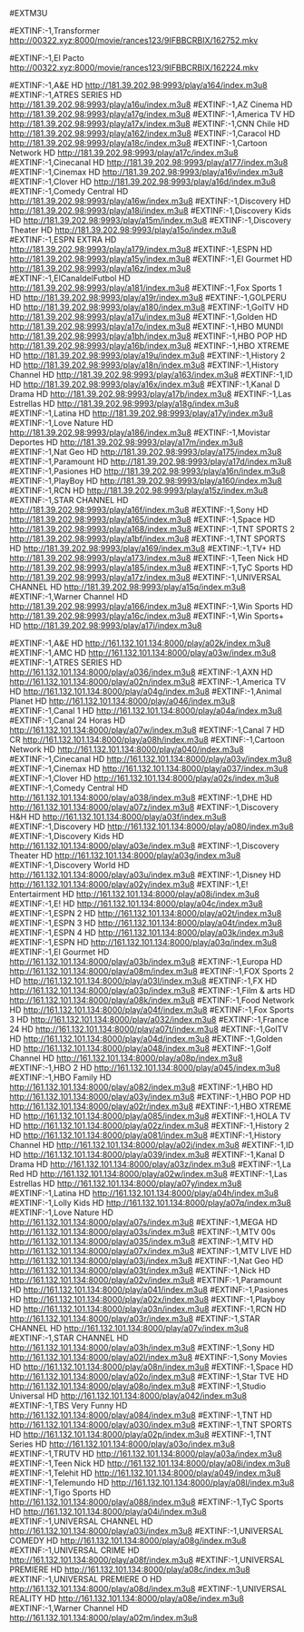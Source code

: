 #EXTM3U

#EXTINF:-1,Transformer
http://00322.xyz:8000/movie/rances123/9IFBBCRBIX/162752.mkv

#EXTINF:-1,El Pacto
http://00322.xyz:8000/movie/rances123/9IFBBCRBIX/162224.mkv

#EXTINF:-1,A&E HD
http://181.39.202.98:9993/play/a164/index.m3u8
#EXTINF:-1,ATRES SERIES HD
http://181.39.202.98:9993/play/a16u/index.m3u8
#EXTINF:-1,AZ Cinema HD
http://181.39.202.98:9993/play/a17g/index.m3u8
#EXTINF:-1,America TV HD
http://181.39.202.98:9993/play/a17x/index.m3u8
#EXTINF:-1,CNN Chile HD
http://181.39.202.98:9993/play/a162/index.m3u8
#EXTINF:-1,Caracol HD
http://181.39.202.98:9993/play/a18c/index.m3u8
#EXTINF:-1,Cartoon Network HD
http://181.39.202.98:9993/play/a17c/index.m3u8
#EXTINF:-1,Cinecanal HD
http://181.39.202.98:9993/play/a177/index.m3u8
#EXTINF:-1,Cinemax HD
http://181.39.202.98:9993/play/a16v/index.m3u8
#EXTINF:-1,Clover HD
http://181.39.202.98:9993/play/a16d/index.m3u8
#EXTINF:-1,Comedy Central HD
http://181.39.202.98:9993/play/a16w/index.m3u8
#EXTINF:-1,Discovery HD
http://181.39.202.98:9993/play/a18i/index.m3u8
#EXTINF:-1,Discovery Kids HD
http://181.39.202.98:9993/play/a15m/index.m3u8
#EXTINF:-1,Discovery Theater HD
http://181.39.202.98:9993/play/a15o/index.m3u8
#EXTINF:-1,ESPN EXTRA HD
http://181.39.202.98:9993/play/a179/index.m3u8
#EXTINF:-1,ESPN HD
http://181.39.202.98:9993/play/a15y/index.m3u8
#EXTINF:-1,El Gourmet HD
http://181.39.202.98:9993/play/a16z/index.m3u8
#EXTINF:-1,ElCanaldelFutbol HD
http://181.39.202.98:9993/play/a181/index.m3u8
#EXTINF:-1,Fox Sports 1 HD
http://181.39.202.98:9993/play/a19r/index.m3u8
#EXTINF:-1,GOLPERU HD
http://181.39.202.98:9993/play/a180/index.m3u8
#EXTINF:-1,GolTV HD
http://181.39.202.98:9993/play/a17u/index.m3u8
#EXTINF:-1,Golden HD
http://181.39.202.98:9993/play/a17o/index.m3u8
#EXTINF:-1,HBO MUNDI
http://181.39.202.98:9993/play/a1bh/index.m3u8
#EXTINF:-1,HBO POP HD
http://181.39.202.98:9993/play/a16b/index.m3u8
#EXTINF:-1,HBO XTREME HD
http://181.39.202.98:9993/play/a19u/index.m3u8
#EXTINF:-1,History 2 HD
http://181.39.202.98:9993/play/a18n/index.m3u8
#EXTINF:-1,History Channel HD
http://181.39.202.98:9993/play/a163/index.m3u8
#EXTINF:-1,ID HD
http://181.39.202.98:9993/play/a16x/index.m3u8
#EXTINF:-1,Kanal D Drama HD
http://181.39.202.98:9993/play/a17b/index.m3u8
#EXTINF:-1,Las Estrellas HD
http://181.39.202.98:9993/play/a18g/index.m3u8
#EXTINF:-1,Latina HD
http://181.39.202.98:9993/play/a17y/index.m3u8
#EXTINF:-1,Love Nature HD
http://181.39.202.98:9993/play/a186/index.m3u8
#EXTINF:-1,Movistar Deportes HD
http://181.39.202.98:9993/play/a17m/index.m3u8
#EXTINF:-1,Nat Geo HD
http://181.39.202.98:9993/play/a175/index.m3u8
#EXTINF:-1,Paramount HD
http://181.39.202.98:9993/play/a17d/index.m3u8
#EXTINF:-1,Pasiones HD
http://181.39.202.98:9993/play/a16n/index.m3u8
#EXTINF:-1,PlayBoy HD
http://181.39.202.98:9993/play/a160/index.m3u8
#EXTINF:-1,RCN HD
http://181.39.202.98:9993/play/a15z/index.m3u8
#EXTINF:-1,STAR CHANNEL HD
http://181.39.202.98:9993/play/a16f/index.m3u8
#EXTINF:-1,Sony HD
http://181.39.202.98:9993/play/a165/index.m3u8
#EXTINF:-1,Space HD
http://181.39.202.98:9993/play/a168/index.m3u8
#EXTINF:-1,TNT SPORTS 2
http://181.39.202.98:9993/play/a1bf/index.m3u8
#EXTINF:-1,TNT SPORTS HD
http://181.39.202.98:9993/play/a169/index.m3u8
#EXTINF:-1,TV+ HD
http://181.39.202.98:9993/play/a173/index.m3u8
#EXTINF:-1,Teen Nick HD
http://181.39.202.98:9993/play/a185/index.m3u8
#EXTINF:-1,TyC Sports HD
http://181.39.202.98:9993/play/a17z/index.m3u8
#EXTINF:-1,UNIVERSAL CHANNEL HD
http://181.39.202.98:9993/play/a15q/index.m3u8
#EXTINF:-1,Warner Channel HD
http://181.39.202.98:9993/play/a166/index.m3u8
#EXTINF:-1,Win Sports HD
http://181.39.202.98:9993/play/a16c/index.m3u8
#EXTINF:-1,Win Sports+ HD
http://181.39.202.98:9993/play/a17i/index.m3u8

#EXTINF:-1,A&E HD
http://161.132.101.134:8000/play/a02k/index.m3u8
#EXTINF:-1,AMC HD
http://161.132.101.134:8000/play/a03w/index.m3u8
#EXTINF:-1,ATRES SERIES HD
http://161.132.101.134:8000/play/a036/index.m3u8
#EXTINF:-1,AXN HD
http://161.132.101.134:8000/play/a02n/index.m3u8
#EXTINF:-1,America TV HD
http://161.132.101.134:8000/play/a04g/index.m3u8
#EXTINF:-1,Animal Planet HD
http://161.132.101.134:8000/play/a046/index.m3u8
#EXTINF:-1,Canal 1 HD
http://161.132.101.134:8000/play/a04a/index.m3u8
#EXTINF:-1,Canal 24 Horas HD
http://161.132.101.134:8000/play/a07w/index.m3u8
#EXTINF:-1,Canal 7 HD CR
http://161.132.101.134:8000/play/a08h/index.m3u8
#EXTINF:-1,Cartoon Network HD
http://161.132.101.134:8000/play/a040/index.m3u8
#EXTINF:-1,Cinecanal HD
http://161.132.101.134:8000/play/a03v/index.m3u8
#EXTINF:-1,Cinemax HD
http://161.132.101.134:8000/play/a037/index.m3u8
#EXTINF:-1,Clover HD
http://161.132.101.134:8000/play/a02s/index.m3u8
#EXTINF:-1,Comedy Central HD
http://161.132.101.134:8000/play/a038/index.m3u8
#EXTINF:-1,DHE HD
http://161.132.101.134:8000/play/a07z/index.m3u8
#EXTINF:-1,Discovery H&H HD
http://161.132.101.134:8000/play/a03f/index.m3u8
#EXTINF:-1,Discovery HD
http://161.132.101.134:8000/play/a080/index.m3u8
#EXTINF:-1,Discovery Kids HD
http://161.132.101.134:8000/play/a03e/index.m3u8
#EXTINF:-1,Discovery Theater HD
http://161.132.101.134:8000/play/a03g/index.m3u8
#EXTINF:-1,Discovery World HD
http://161.132.101.134:8000/play/a03u/index.m3u8
#EXTINF:-1,Disney HD
http://161.132.101.134:8000/play/a02y/index.m3u8
#EXTINF:-1,E! Entertairment HD
http://161.132.101.134:8000/play/a08j/index.m3u8
#EXTINF:-1,E! HD
http://161.132.101.134:8000/play/a04c/index.m3u8
#EXTINF:-1,ESPN 2 HD
http://161.132.101.134:8000/play/a02t/index.m3u8
#EXTINF:-1,ESPN 3 HD
http://161.132.101.134:8000/play/a04t/index.m3u8
#EXTINF:-1,ESPN 4 HD
http://161.132.101.134:8000/play/a03k/index.m3u8
#EXTINF:-1,ESPN HD
http://161.132.101.134:8000/play/a03q/index.m3u8
#EXTINF:-1,El Gourmet HD
http://161.132.101.134:8000/play/a03b/index.m3u8
#EXTINF:-1,Europa HD
http://161.132.101.134:8000/play/a08m/index.m3u8
#EXTINF:-1,FOX Sports 2 HD
http://161.132.101.134:8000/play/a03l/index.m3u8
#EXTINF:-1,FX HD
http://161.132.101.134:8000/play/a03p/index.m3u8
#EXTINF:-1,Film & arts HD
http://161.132.101.134:8000/play/a08k/index.m3u8
#EXTINF:-1,Food Network HD
http://161.132.101.134:8000/play/a04f/index.m3u8
#EXTINF:-1,Fox Sports 3 HD
http://161.132.101.134:8000/play/a032/index.m3u8
#EXTINF:-1,France 24 HD
http://161.132.101.134:8000/play/a07t/index.m3u8
#EXTINF:-1,GolTV HD
http://161.132.101.134:8000/play/a04d/index.m3u8
#EXTINF:-1,Golden HD
http://161.132.101.134:8000/play/a048/index.m3u8
#EXTINF:-1,Golf Channel HD
http://161.132.101.134:8000/play/a08p/index.m3u8
#EXTINF:-1,HBO 2 HD
http://161.132.101.134:8000/play/a045/index.m3u8
#EXTINF:-1,HBO Family HD
http://161.132.101.134:8000/play/a082/index.m3u8
#EXTINF:-1,HBO HD
http://161.132.101.134:8000/play/a03y/index.m3u8
#EXTINF:-1,HBO POP HD
http://161.132.101.134:8000/play/a02r/index.m3u8
#EXTINF:-1,HBO XTREME HD
http://161.132.101.134:8000/play/a085/index.m3u8
#EXTINF:-1,HOLA TV HD
http://161.132.101.134:8000/play/a02z/index.m3u8
#EXTINF:-1,History 2 HD
http://161.132.101.134:8000/play/a081/index.m3u8
#EXTINF:-1,History Channel HD
http://161.132.101.134:8000/play/a02j/index.m3u8
#EXTINF:-1,ID HD
http://161.132.101.134:8000/play/a039/index.m3u8
#EXTINF:-1,Kanal D Drama HD
http://161.132.101.134:8000/play/a03z/index.m3u8
#EXTINF:-1,La Red HD
http://161.132.101.134:8000/play/a02w/index.m3u8
#EXTINF:-1,Las Estrellas HD
http://161.132.101.134:8000/play/a07y/index.m3u8
#EXTINF:-1,Latina HD
http://161.132.101.134:8000/play/a04h/index.m3u8
#EXTINF:-1,Lolly Kids HD
http://161.132.101.134:8000/play/a07q/index.m3u8
#EXTINF:-1,Love Nature HD
http://161.132.101.134:8000/play/a07s/index.m3u8
#EXTINF:-1,MEGA HD
http://161.132.101.134:8000/play/a03s/index.m3u8
#EXTINF:-1,MTV 00s
http://161.132.101.134:8000/play/a035/index.m3u8
#EXTINF:-1,MTV HD
http://161.132.101.134:8000/play/a07x/index.m3u8
#EXTINF:-1,MTV LIVE HD
http://161.132.101.134:8000/play/a03j/index.m3u8
#EXTINF:-1,Nat Geo HD
http://161.132.101.134:8000/play/a03t/index.m3u8
#EXTINF:-1,Nick HD
http://161.132.101.134:8000/play/a02v/index.m3u8
#EXTINF:-1,Paramount HD
http://161.132.101.134:8000/play/a041/index.m3u8
#EXTINF:-1,Pasiones HD
http://161.132.101.134:8000/play/a02x/index.m3u8
#EXTINF:-1,Playboy HD
http://161.132.101.134:8000/play/a03n/index.m3u8
#EXTINF:-1,RCN HD
http://161.132.101.134:8000/play/a03r/index.m3u8
#EXTINF:-1,STAR CHANNEL HD
http://161.132.101.134:8000/play/a07v/index.m3u8
#EXTINF:-1,STAR CHANNEL HD
http://161.132.101.134:8000/play/a03h/index.m3u8
#EXTINF:-1,Sony HD
http://161.132.101.134:8000/play/a02l/index.m3u8
#EXTINF:-1,Sony Movies HD
http://161.132.101.134:8000/play/a08n/index.m3u8
#EXTINF:-1,Space HD
http://161.132.101.134:8000/play/a02o/index.m3u8
#EXTINF:-1,Star TVE HD
http://161.132.101.134:8000/play/a08o/index.m3u8
#EXTINF:-1,Studio Universal HD
http://161.132.101.134:8000/play/a042/index.m3u8
#EXTINF:-1,TBS Very Funny HD
http://161.132.101.134:8000/play/a084/index.m3u8
#EXTINF:-1,TNT HD
http://161.132.101.134:8000/play/a030/index.m3u8
#EXTINF:-1,TNT SPORTS HD
http://161.132.101.134:8000/play/a02p/index.m3u8
#EXTINF:-1,TNT Series HD
http://161.132.101.134:8000/play/a03o/index.m3u8
#EXTINF:-1,TRUTV HD
http://161.132.101.134:8000/play/a03a/index.m3u8
#EXTINF:-1,Teen Nick HD
http://161.132.101.134:8000/play/a08i/index.m3u8
#EXTINF:-1,Telehit HD
http://161.132.101.134:8000/play/a049/index.m3u8
#EXTINF:-1,Telemundo HD
http://161.132.101.134:8000/play/a08l/index.m3u8
#EXTINF:-1,Tigo Sports HD
http://161.132.101.134:8000/play/a088/index.m3u8
#EXTINF:-1,TyC Sports HD
http://161.132.101.134:8000/play/a04i/index.m3u8
#EXTINF:-1,UNIVERSAL CHANNEL HD
http://161.132.101.134:8000/play/a03i/index.m3u8
#EXTINF:-1,UNIVERSAL COMEDY HD
http://161.132.101.134:8000/play/a08g/index.m3u8
#EXTINF:-1,UNIVERSAL CRIME HD
http://161.132.101.134:8000/play/a08f/index.m3u8
#EXTINF:-1,UNIVERSAL PREMIERE HD
http://161.132.101.134:8000/play/a08c/index.m3u8
#EXTINF:-1,UNIVERSAL PREMIERE O HD
http://161.132.101.134:8000/play/a08d/index.m3u8
#EXTINF:-1,UNIVERSAL REALITY HD
http://161.132.101.134:8000/play/a08e/index.m3u8
#EXTINF:-1,Warner Channel HD
http://161.132.101.134:8000/play/a02m/index.m3u8
